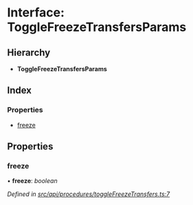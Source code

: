 # Interface: ToggleFreezeTransfersParams

## Hierarchy

* **ToggleFreezeTransfersParams**

## Index

### Properties

* [freeze](togglefreezetransfersparams.md#freeze)

## Properties

###  freeze

• **freeze**: *boolean*

*Defined in [src/api/procedures/toggleFreezeTransfers.ts:7](https://github.com/PolymathNetwork/polymesh-sdk/blob/23062de4/src/api/procedures/toggleFreezeTransfers.ts#L7)*
